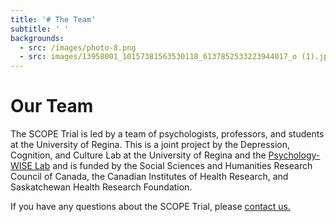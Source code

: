 ```yaml
---
title: '# The Team'
subtitle: ' '
backgrounds:
  - src: /images/photo-8.png
  - src: images/13958001_10157381563530118_6137852533223944017_o (1).jpg
---
```

# Our Team

The SCOPE Trial is led by a team of psychologists, professors, and students at the University of Regina. This is a joint project by the Depression, Cognition, and Culture Lab at the University of Regina and the [Psychology-WISE Lab](http://uregina.ca/~hadjista/) and is funded by the Social Sciences and Humanities Research Council of Canada, the Canadian Institutes of Health Research, and Saskatchewan Health Research Foundation.

If you have any questions about the SCOPE Trial, please [contact us.](/contact)

